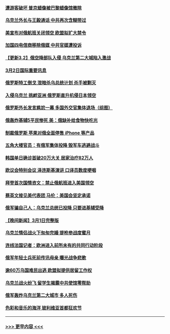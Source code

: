 #### [遭游客破坏 普京蜡像被巴黎蜡像馆撤除](../pages/prog202/a103362131.md?t=03022001) 
#### [乌克兰外长与王毅通话 中共再次含糊带过](../pages/prog202/a103362144.md?t=03022001) 
#### [美宣布对俄航班关闭领空 欧盟拟扩大禁令](../pages/prog202/a103362156.md?t=03022001) 
#### [加国四电信商移除俄媒 中共官媒遭投诉](../pages/prog202/a103362153.md?t=03022001) 
#### [【更新3.2】俄空降部队入侵 乌克兰第二大城陷入激战](../pages/prog202/a103362081.md?t=03022001) 
#### [3月2日国际重要讯息](../pages/prog202/a103362142.md?t=03022001) 
#### [俄罗斯特工倒戈 泄暗杀乌总统计划 杀手被剿灭](../pages/prog202/a103362012.md?t=03022001) 
#### [入侵乌克兰 挑衅亚洲 俄罗斯直升机侵日本领空](../pages/prog202/a103359850.md?t=03022001) 
#### [俄罗斯外长发言尴尬一幕 多国外交官集体退场（组图）](../pages/prog202/a103362014.md?t=03022001) 
#### [俄轰炸基辅5平民惨死 美：俄缺补给食物快吃光](../pages/prog202/a103361998.md?t=03022001) 
#### [制裁俄罗斯 苹果对俄全面停售 iPhone 等产品](../pages/prog202/a103361893.md?t=03022001) 
#### [五角大楼官员：有俄军集体投降 毁军车逃避战斗](../pages/prog202/a103361988.md?t=03022001) 
#### [韩国单日确诊首破20万大关 居家治疗82万人](../pages/prog202/a103361943.md?t=03022001) 
#### [欧议会特别会议 泽连斯基演讲 口译员数度哽咽](../pages/prog202/a103361913.md?t=03022001) 
#### [拜登首次国情咨文：禁止俄航班进入美国领空](../pages/prog202/a103361899.md?t=03022001) 
#### [蔡英文接见美代表团 马伦：美国会坚定承诺](../pages/prog202/a103361763.md?t=03022001) 
#### [俄军骗自己人：乌克兰总统已投降 只要进基辅受降](../pages/prog202/a103361833.md?t=03022001) 
#### [【晚间新闻】3月1日完整版](../pages/prog202/a103361787.md?t=03022001) 
#### [乌克兰情侣战火下匆匆完婚 提枪参战度蜜月](../pages/prog202/a103361830.md?t=03022001) 
#### [连线法国记者：欧洲进入前所未有的共同行动阶段](../pages/prog202/a103361532.md?t=03022001) 
#### [俄军年轻士兵死前传讯母亲 曝光战争悲歌](../pages/prog202/a103361554.md?t=03022001) 
#### [逾60万乌国难民出逃 欧盟拟提供居留工作权](../pages/prog202/a103361698.md?t=03022001) 
#### [乌克兰战火纷飞 留学生揭露中共使馆零帮助](../pages/prog202/a103361676.md?t=03022001) 
#### [俄军轰炸乌克兰第二大城市 多人死伤](../pages/prog202/a103361672.md?t=03022001) 
#### [色彩和音乐的海洋 玻利维亚首都狂欢节](../pages/prog202/a103361581.md?t=03022001) 

----
#### [ >>> 更早内容 <<< ](../indexes/prog202-earlier.md)
